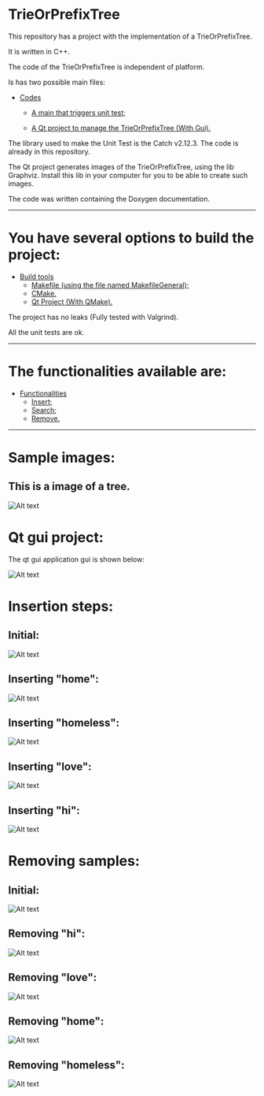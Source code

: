 TrieOrPrefixTree
====================

This repository has a project with the implementation of a TrieOrPrefixTree.

It is written in C++.

The code of the TrieOrPrefixTree is independent of platform.

Is has two possible main files:

* [Codes](#markdown-header)
	* [A main that triggers unit test;](#markdown-header-emphasis)

	* [A Qt project to manage the TrieOrPrefixTree (With Gui).](#markdown-header-strikethrough)
	
The library used to make the Unit Test is the Catch v2.12.3. The code is already in this repository.

The Qt project generates images of the TrieOrPrefixTree, using the lib Graphviz.
Install this lib in your computer for you to be able to create such images.

The code was written containing the Doxygen documentation.

- - -

You have several options to build the project: 
====================

* [Build tools](#markdown-header)
	* [Makefile (using the file named MakefileGeneral);](#markdown-header-emphasis)
	* [CMake.](#markdown-header-emphasis)
	* [Qt Project (With QMake).](#markdown-header-emphasis)

The project has no leaks (Fully tested with Valgrind).

All the unit tests are ok.

- - -

The functionalities available are: 
====================

* [Functionalities](#markdown-header)
	* [Insert;](#markdown-header-emphasis)
	* [Search;](#markdown-header-emphasis)	
	* [Remove.](#markdown-header-emphasis)
	
- - -

Sample images: 
====================

## This is a image of a tree.

![Alt text](images/sample.png)


Qt gui project: 
====================
The qt gui application gui is shown below:

![Alt text](images/guisample.png)



Insertion steps: 
====================

## Initial:

![Alt text](images/insertion/0.png)

## Inserting "home":

![Alt text](images/insertion/1.png)

## Inserting "homeless":

![Alt text](images/insertion/2.png)

## Inserting "love":

![Alt text](images/insertion/3.png)

## Inserting "hi":

![Alt text](images/insertion/4.png)



Removing samples: 
====================

## Initial:

![Alt text](images/remove/0.png)

## Removing "hi":

![Alt text](images/remove/1.png)

## Removing "love":

![Alt text](images/remove/2.png)

## Removing "home":

![Alt text](images/remove/3.png)

## Removing "homeless":

![Alt text](images/remove/4.png)

